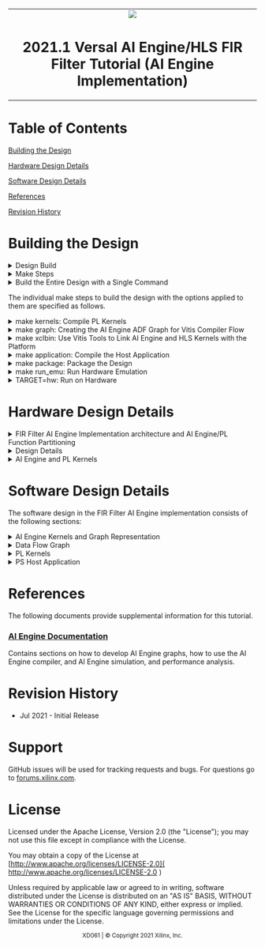<table>
 <tr>
   <td align="center"><img src="https://www.xilinx.com/content/dam/xilinx/imgs/press/media-kits/corporate/xilinx-logo.png" width="30%"/><h1>2021.1 Versal AI Engine/HLS FIR Filter Tutorial (AI Engine Implementation)</h1>
   </td>
 </tr>
</table>

# Table of Contents
[Building the Design](#building-the-design)

[Hardware Design Details](#hardware-design-details)

[Software Design Details](#software-design-details)

[References](#references)

[Revision History](#revision-history)

# Building the Design

<details>
<summary>Design Build</summary>

## Design Build
In this section, you will build and run the FIR filter design using the AI Engine implementation. You will compile the AI Engine design and integrate it into a larger system design (including the programmable logic (PL) kernels and processing system (PS) host application). You can review [Integrating the Application Section in the AI Engine Documentation](#ai-engine-documentation) for the general flow.

At the end of this section, the design flow will generate a new directory (called `build/`). Underneath are sub-directories named `fir_aie_$(N_FIR_FILTERS)firs_$(N_FIR_TAPS)taps` (for example, fir_aie_1firs_15taps) depending on value of `N_FIR_FILTERS` and `N_FIR_TAPS` chosen in the build. Each sub-directory contains the `Work/`, `hw_emu/`, and `hw/` subfolders. The `Work/` subfolder is an output from the AI Engine compiler. The `hw_emu/` subfolder contains the build for hardware emulation. The `hw/` subfolder contains the build for the hardware run on a VCK190 board.   

</details>

<details>
<summary>Make Steps</summary>

## Make Steps
To run the following `make` steps (e.g. `make kernels`, `make graph`, etc), you must be in the `Makefiles/` folder.
```bash
cd Makefiles
```

The following options can be specified in the make steps. See the make steps for instructions on how to apply them.

* TARGET: It can be set to "hw" or "hw_emu" to build the design in hardware or hardware emulation flow. Default is "hw_emu"

* N_FIR_FILTERS: Specifies the number of FIR filters in the chain. Default is 1.

* N_FIR_TAPS: Specifies the number of FIR filter taps. Default is 15.

* FIR_WINDOW_SIZE: Specifies the size of the ping-pong buffers inserted between the FIR filter kernels. Default is 256.

* EN_TRACE: Flag to enable trace data to be captured. 0 is disabled and 1 is enabled. Default is 0.

</details>

<details>
<summary>Build the Entire Design with a Single Command</summary>

## Build the Entire Design with a Single Command
If you are already familiar with the AI Engine and Vitis™ accelerated kernel compilation flows, you can build the entire design with one command:

```bash
make run (default hardware emulation, 1 filter 15 taps, no trace enabled)
```
or
```bash
make run TARGET=hw N_FIR_FILTERS=5 N_FIR_TAPS=15 EN_TRACE=1   (hardware, 5 FIR filters, each with 15 taps, enable tracing)
```

This command will run the `make kernels`,`make graph`,`make xclbin`,`make application`,`make package` and `make run_emu` for hardware emulation or to run on hardware (VCK190 board), depending on the `TARGET` you specify. The default `TARGET` without specification is hw_emu. The settings also apply to the following individual make steps.

Note: Simulation takes considerably longer to execute the application than when running on actual hardware, so it is recommended to simulate with a smaller data set to have it complete in a reasonable time. The hardware implementation uses a much larger data set to reduce measurement effects.
In the file `\<project>/AIE/design/app_src/fir_aie_app.c`, un-comment the following, as appropriate:
```
#define REPEAT_OFFSET   4096
#define REPETITIONS      509     <-- use this for TARGET=hw;     will produce a 2M sample data set
//#define REPETITIONS        3   <-- use this for TARGET=hw_emu; will produce an 8K sample data set
#define FLUSH_SAMPLES   4096

```

**Note**

1) The generated files for a particular build are placed under individual directory: build/fir_aie_$(N_FIR_FILTERS)firs_$(N_FIR_TAPS)taps
2) See the specification in each of the following make steps for options used and location of input and output files.

</details>

The individual make steps to build the design with the options applied to them are specified as follows.

<details>
<summary>make kernels: Compile PL Kernels</summary>

## make kernels: Compile PL Kernels
In this step, the Vitis compiler takes any kernels (RTL or HLS C) in the PL region of the target platform (`xilinx_vck190_base_202110_1`) and compiles them into their respective XO files.

The following command compiles the kernels (default TARGET=hw_emu, N_FIR_FILTERS=1, N_FIR_TAPS=15, FIR_WINDOW_SIZE=256, EN_TRACE=0):

```
make kernels
```

The expanded command is as follows:
```
mkdir -p ../build/fir_aie_$(N_FIR_FILTERS)firs_$(N_FIR_TAPS)taps/hw_emu

cd ../build/fir_aie_$(N_FIR_FILTERS)firs_$(N_FIR_TAPS)taps/hw_emu

v++ 	--target hw_emu					\
	--hls.clock 300000000:s2mm 			\
	--platform xilinx_vck190_base_202110_1		\
	--save-temps 					\
	--temp_dir _x 					\
	--verbose 					\
	-g -c 						\
	-k s2mm 					\
	../../../design/pl_src/s2mm.cpp 		\
	-o s2mm.hw_emu.xo   

v++ 	--target hw_emu					\
	--hls.clock 300000000:mm2s 			\
	--platform xilinx_vck190_base_202110_1		\
	--save-temps 					\
	--temp_dir _x 					\
	--verbose 					\
	-g -c 						\
	-k mm2s 					\
	../../../design/pl_src/mm2s.cpp 		\
	-o mm2s.hw_emu.xo   

 ```
Summary of the switches used:
|Switch|Description|
|  ---  |  ---  |
|--target \| -t [hw\|hw_emu]|Specifies the build target.|
|--hls.clock | Specifies a frequency in Hz at which the listed kernel(s) should be compiled by Vitis HLS. |
|--platform \| -f|Specifies the name of a supported acceleration platform as specified by the $PLATFORM_REPO_PATHS environment variable or the full path to the platform XPFM file.|
|--save-temps \| -s|Directs the Vitis compiler command to save intermediate files/directories created during the compilation and link process. Use the `--temp_dir` option to specify a location to write the intermediate files to.|
|--temp_dir <string>|This allows you to manage the location where the tool writes temporary files created during the build process. The temporary results are written by the Vitis compiler, and then removed, unless the `--save-temps` option is also specified.|
|--verbose|Display verbose/debug information.|
| -g | Generates code for debugging the kernel during software emulation. Using this option adds features to facilitate debugging the kernel as it is compiled. |
|--compile \| -c|Required for compilation to generate XO files from kernel source files.|
|--kernel \<arg\>\|-k \<arg\>|Compile only the specified kernel from the input file. Only one -k option is allowed per Vitis compiler command.|
|--output \| -o|Specifies the name of the output file generated by the `v++` command. The compilation process output name must end with the XO file suffix.|

[Detailed Desicription of All Vitis Compiler Switches](https://www.xilinx.com/html_docs/xilinx2021_1/vitis_doc/vitiscommandcompiler.html#wrj1504034328013)

|Input|Description|
|  ---  |  ---  |
|s2mm.cpp|The stream-to-memory-mapped data-mover PL kernel source code.|
|mm2s.cpp|The memory-mapped-to-stream data-mover PL kernel source code.|

|Output|Description|
|  ---  |  ---  |
|s2mm.hw_emu.xo|The stream-to-memory-mapped data-mover kernel object file.|
|mm2s.hw_emu.xo|The memory-mapped-to-stream data-mover kernel object file.|

</details>

<details>
<summary>make graph: Creating the AI Engine ADF Graph for Vitis Compiler Flow</summary>

## make graph: Creating the AI Engine ADF Graph for Vitis Compiler Flow

An adaptive data flow (ADF) graph can be connected to an extensible Vitis platform (the graph I/Os can be connected either to platform ports or to ports on Vitis kernels through Vitis compiler connectivity directives.
* The AI Engine ADF C++ graph of the design contains AI Engine kernels.
* All interconnects between kernels are defined in the C++ graph
* All interconnections to external I/O are fully specified in the C++ simulation testbench (`graph.cpp`) that instantiates the C++ ADF graph object.

To compile the graph using the Makefile flow type (default TARGET=hw_emu, N_FIR_FILTERS=1, N_FIR_TAPS=15, FIR_WINDOW_SIZE=256, EN_TRACE=0):
```
make graph
```

The expanded command is as follows:
```
cd ../build/fir_aie_$(N_FIR_FILTERS)firs_$(N_FIR_TAPS)taps/hw_emu

aiecompiler 	-include=$(DSPLIB_ROOT)/L1/src/aie 		\
		-include=$(DSPLIB_ROOT)/L1/include/aie 		\
		-include=$(DSPLIB_ROOT)/L2/include/aie 		\
		-include=../../../design/aie_src 		\
		--platform=$(PLATFORM_REPO_PATHS)/xilinx_vck190_base_202110_1/xilinx_vck190_base_202110_1.xpfm 	\
		--workdir=Work 					\
		--log-level=5 					\
		--pl-freq=300 					\
		--verbose 					\
		--dataflow 					\
		../../../design/aie_src/fir_aie_graph.cpp
 ```

Summary of the switches used:
|Switch|Description|
|  ---  |  ---  |
|--include=\<string\>|Specify compile-time include directory (zero or more).|
|--platform=\<string\>|This is a path to a Vitis platform file that defines the hardware and software components available when doing a hardware design and its RTL co-simulation.|
|--workdir=\<string\>|By default, the compiler writes all outputs to a sub-directory of the current directory, called Work. Use this option to specify a different output directory.|
|--log-level=\<int\>|Log level for verbose logging (default=1).|
|--pl-freq=\<value\>|Specifies the interface frequency (in MHz) for all PLIOs. The default frequency is a quarter of the AI Engine frequency and the maximum supported frequency is half of the AI Engine frequency. The PL frequency specific to each interface is provided in the graph.|
|--verbose|Verbose output of the AI Engine compiler emits compiler messages at various stages of compilation. These debug and tracing logs provide useful messages regarding the compilation process.|

[AI Engine Compiler Options](https://www.xilinx.com/html_docs/xilinx2021_1/vitis_doc/compile_graph_application.html#ariaid-title5)
[AI Engine Programming Environment Documentation](https://www.xilinx.com/html_docs/xilinx2021_1/vitis_doc/vjv1611769393894.html)

|Inputs Sources|Description|
|  ---  |  ---  |
|fir_aie_graph.cpp|AIE kernel base FIR filter graph source code.|

|Output Objects|Description|
|  ---  |  ---  |
|libadf.a|Compiled AI Engine design graph|
|Work/|Directory that contains all outputs of the AI Engine compiler.|

</details>


<details>
<summary>make xclbin: Use Vitis Tools to Link AI Engine and HLS Kernels with the Platform</summary>

## make xclbin: Use Vitis Tools to Link AI Engine and HLS Kernels with the Platform
After the AI Engine graph and PL HLS kernels have been compiled, you can use the Vitis compiler to link them with the platform to generate an XCLBIN file.

The Vitis tools allow you to integrate the AI Engine graph and HLS kernels into an existing extensible platform. This is an automated step from a software developer perspective where the platform chosen is provided by the hardware designer (or you can opt to use one of the many extensible base platforms provided by Xilinx and the Vitis tools build the hardware design and integrate the AI Engine and PL kernels into the design).

To test this feature in this tutorial, use the base VCK190 platform to build the design.

The command to run this step is shown as follows (default TARGET=hw_emu, N_FIR_FILTERS=1, N_FIR_TAPS=15, FIR_WINDOW_SIZE=256, EN_TRACE=0):
```
make xclbin
```

The expanded command is as follows:
```
cd ../build/fir_aie_$(N_FIR_FILTERS)firs_$(N_FIR_TAPS)taps/hw_emu

v++ 	-l 						\
	--platform xilinx_vck190_base_202110_1		\
	--save-temps 					\
	--temp_dir _x 					\
	--verbose 					\
	-g 						\
	--clock.defaultTolerance 0.001 			\
	--clock.freqHz 300000000:mm2s_0 		\
	--clock.freqHz 300000000:s2mm_0 		\
	--config ../../../Makefiles/system.cfg 		\
	-t hw_emu 					\
	-o vck190_aie_fir.hw_emu.xclbin  		\
	s2mm.hw_emu.xo					\
	mm2s.hw_emu.xo					\
        ../libadf.a

```

If EN_TRACE is enabled, the following `v++` flags are also set
```
	--profile.trace_memory DDR			\
	--profile.data s2mm:s2mm_0:s			\
	--profile.data mm2s:mm2s_0:s			\
	--profile.data ai_engine_0.DataIn		\
	--profile.data ai_engine_0.DataOut

```
This will capture trace data for the ports specified.

Summary of the switches used:

|Switch|Description|
|  ---  |  ---  |
|--platform \| -f|Specifies the name of a supported acceleration platform as specified by the $PLATFORM_REPO_PATHS environment variable or the full path to the platform XPFM file.|
|--save-temps \| -s|Directs the `v++` command to save intermediate files/directories created during the compilation and link process. Use the `--temp_dir` option to specify a location to write the intermediate files to.|
|--temp_dir <string>|This allows you to manage the location where the tool writes temporary files created during the build process. The temporary results are written by the Vitis compiler, and then removed, unless the `--save-temps` option is also specified.|
|--verbose|Display verbose/debug information.|
| -g | Generates code for debugging the kernel during software emulation. Using this option adds features to facilitate debugging the kernel as it is compiled. |
|--clock.freqHz \<freq_in_Hz\>:\<cu\>\[.\<clk_pin\>\]|Specifies a clock frequency in Hz and assigns it to a list of associated compute units (CUs) and optionally specific clock pins on the CU.|
|--config <config_file>|Specifies a configuration file containing `v++` switches.|
|--target \| -t [hw\|hw_emu]|Specifies the build target.|
|--output \| -o|Specifies the name of the output file generated by the `v++` command. The linking process output file name must end with the .xclbin suffix|
|--profile.data [<kernel_name>\|all]:[<cu_name>\|all]:[<interface_name>\|all]\(:[counters\|all]\)|Enables monitoring of data ports through the monitor IPs. This option needs to be specified during linking. [Detailed Profiling Options](https://www.xilinx.com/html_docs/xilinx2021_1/vitis_doc/vitiscommandcompiler.html#lpy1600804966354) |
|--profile.trace_memory \<FIFO\>:\<size\>\|\<MEMORY\>[\<n\>]|When building the hardware target \(-t=hw\), use this option to specify the type and amount of memory to use for capturing trace data. [Detailed Profiling Options](https://www.xilinx.com/html_docs/xilinx2021_1/vitis_doc/vitiscommandcompiler.html#lpy1600804966354) |

[Detailed Description of All Vitis Compiler Switches](https://www.xilinx.com/html_docs/xilinx2021_1/vitis_doc/vitiscommandcompiler.html#wrj1504034328013)
[Linking the Kernels in Vitis](https://www.xilinx.com/html_docs/xilinx2021_1/vitis_doc/buildingdevicebinary.html#mjs1528399150499)

|Inputs Sources|Description|
|  ---  |  ---  |
|s2mm.hw_emu.xo|The stream-to-memory-mapped data-mover kernel object file.|
|mm2s.hw_emu.xo|The memory-mapped-to-stream data-mover kernel object file.|
|libadf.a|Compiled AI Engine design graph|

|Output Objects|Description|
|  ---  |  ---  |
|vck190_aie_fir.hw_emu.xclbin|Compiled Platform Binary Container|

</details>

 <details>
<summary>make application: Compile the Host Application</summary>

## make application: Compile the Host Application
You can compile the host application by following the typical cross-compilation flow for the Cortex-A72. To build the application run the following command (default TARGET=hw_emu, N_FIR_FILTERS=1, N_FIR_TAPS=15, FIR_WINDOW_SIZE=256, EN_TRACE=0):
```
make application
```

The expanded command is as follows:
```
aarch64-linux-gnu-g++ 	-O 					\
			-c -std=c++14				\
			-D__linux__ 				\
			-D__PS_ENABLE_AIE__			\
			-DXAIE_DEBUG 				\
			-I$(PLATFORM_REPO_PATHS)/sw/versal/xilinx-versal/sysroots/aarch64-xilinx-linux/usr/include/xrt 		\
			-I$(XILINX_VITIS)/aietools/include/ 									\
			-I$(PLATFORM_REPO_PATHS)/sw/versal/xilinx-versal/sysroots/aarch64-xilinx-linux/usr/include		\
			-I$(PLATFORM_REPO_PATHS)/sw/versal/xilinx-versal/sysroots/aarch64-xilinx-linux/usr/lib			\
			-I../../../design/aie_src		\
			-I../../../design/aie_src/inc		\
			-I../../../design/aie_src/src		\
			-I$(DSPLIB_ROOT)/L1/src/aie 		\
			-I$(DSPLIB_ROOT)/L1/include/aie		\
			-I$(DSPLIB_ROOT)/L2/include/aie 	\
			../../../build/fir_aie_$(N_FIR_FILTERS)firs_$(N_FIR_TAPS)taps/Work/ps/c_rts/aie_control_xrt.cpp 	\
			-o ../app_control.o

aarch64-linux-gnu-g++ 	-O 					\
			-c -std=c++14 				\
			-D__linux__ 				\
			-D__PS_ENABLE_AIE__ 			\
			-DXAIE_DEBUG				\
			-I$(PLATFORM_REPO_PATHS)/sw/versal/xilinx-versal/sysroots/aarch64-xilinx-linux/usr/include/xrt 		\
			-I$(XILINX_VITIS)/aietools/include/ 									\			-I$(PLATFORM_REPO_PATHS)/sw/versal/xilinx-versal/sysroots/aarch64-xilinx-linux/usr/include		\
			-I$(PLATFORM_REPO_PATHS)/sw/versal/xilinx-versal/sysroots/aarch64-xilinx-linux/usr/lib			\
			-I../../../design/aie_src		\
			-I../../../design/aie_src/inc		\
			-I../../../design/aie_src/src		\
			-I../../../design/aie_src/xrt_inputs	\
			-I$(DSPLIB_ROOT)/L1/src/aie 		\
			-I$(DSPLIB_ROOT)/L1/include/aie 	\
			-I$(DSPLIB_ROOT)/L2/include/aie 	\
			../../../design/app_src/fir_aie_app.cpp \
			-o ../fir_aie_app.o 			\
			--sysroot=$(PLATFORM_REPO_PATHS)/sw/versal/xilinx-versal/sysroots/aarch64-xilinx-linux 			\
			-L$(PLATFORM_REPO_PATHS)/sw/versal/xilinx-versal/sysroots/aarch64-xilinx-linux/usr/lib 			\
			-L$(XILINX_VITIS)/aietools/lib/aarch64.o								\
			-L$(XILINX_VITIS)/aietools/lib/lnx64.o 	\
			-ladf_api_xrt 				\
			-lxrt_coreutil

aarch64-linux-gnu-g++ 	../app_control.o			\
			../fir_aie_app.o			\
			--sysroot=$(PLATFORM_REPO_PATHS)/sw/versal/xilinx-versal/sysroots/aarch64-xilinx-linux			\
			-L$(PLATFORM_REPO_PATHS)/sw/versal/xilinx-versal/sysroots/aarch64-xilinx-linux/usr/lib 			\
			-L$(XILINX_VITIS)/aietools/lib/aarch64.o							 	\
			-L$(XILINX_VITIS)/aietools/lib/lnx64.o 	\
			-ladf_api_xrt 				\
			-lxrt_coreutil 				\
			-o fir_aie_xrt.elf
```

Summary of the switches used:
|Switch|Description|
|  ---  |  ---  |
|-O \| Optimize| Optimizing compilation takes somewhat more time, and a lot more memory for a large function. With -O, the compiler tries to reduce code size and execution time, without performing any optimizations that can take a great deal of compilation time.|
|-c |Compile or assemble the source files, but do not link.|
|-std=<\standard\>|Set the language standard.|
|-D__linux__| |
|-DXAIE_DEBUG|Enable debug interface capabilities where certain core status, event status, or stack trace can be dumped out.|
|-D\<Pre-processor Macro String\>=\<value\>|Pass Pre-processor Macro definitions to the cross-compiler.|
|-I \<dir\>|Add the directory `dir` to the list of directories to be searched for header files.|
|-o \<file\>|Place output in file `<file>`. This applies regardless of the output being produced, whether it be an executable file, an object file, an assembler file or preprocessed C code.|
|--sysroot=\<dir\>|Use `dir` as the logical root directory for headers and libraries. For example, if the compiler would normally search for headers in `/usr/include` and libraries in `/usr/lib`, it will instead search `dir/usr/include` and `dir/usr/lib`. This is automatically set by the `env_setup.sh` script|
|-l\<library\>|Search the library named `library` when linking. The 2D-FFT tutorial requires `adf_api_xrt` and `xrt_coreutil` libraries.|
|-L \<dir\>|Add directory `<dir>` to the list of directories to be searched for -l.|

[XRT Documentation](https://xilinx.github.io/XRT/2021.1/html/index.html)
[Details of Host Application Programming](https://www.xilinx.com/html_docs/xilinx2021_1/vitis_doc/devhostapp.html#vpy1519742402284)

|Inputs Sources|Description|
|  ---  |  ---  |
|Work/ps/c_rts/aie_control_xrt.cpp|This is the AI Engine control code generated implementing the FIR Filter graph APIs.|
|fir_aie_app.cpp|Host processor application source code file that will run on an A72 processor.|

|Intermediate Objects|Description|
|  ---  |  ---  |
|app_control.o|Compiled AI Engine control code object.|
|fir_aie_app.o|Compiled host processor application object.|


|Output Objects|Description|
|  ---  |  ---  |
|fir_aie_xrt.elf|The executable that will run on an A72 processor.|

</details>

<details>
<summary>make package: Package the Design</summary>

## make package: Package the Design
With the AI Engine outputs created, as well as the new platform, you can now generate the programmable device image (PDI) and a package to be used on an SD card. The PDI contains all executables, bitstreams, configurations of the device. The packaged SD card directory contains everything to boot Linux, the generated applications and `.xclbin`.

The command to run this step is as follows (default TARGET=hw_emu, N_FIR_FILTERS=1, N_FIR_TAPS=15, FIR_WINDOW_SIZE=256, EN_TRACE=0):
```
make package
```

or
```
cd ../build/fir_aie_$(N_FIR_FILTERS)firs_$(N_FIR_TAPS)taps/hw_emu

v++	-p  							\
	-t hw_emu						\
	--save-temps						\
	--temp_dir ../build/fir_aie_$(N_FIR_FILTERS)firs_$(N_FIR_TAPS)taps/hw_emu/_x						\
	-f xilinx_vck190_base_202110_1												\
	--package.sd_dir $(PLATFORM_REPO_PATHS)/sw/versal/xrt 									\
	--package.rootfs $(PLATFORM_REPO_PATHS)/sw/versal/xilinx-versal/rootfs.ext4 						\
	--package.kernel_image $(PLATFORM_REPO_PATHS)/sw/versal/xilinx-versal/Image 						\
	--package.boot_mode=sd													\
	--package.out_dir ../build/fir_aie_$(N_FIR_FILTERS)firs_$(N_FIR_TAPS)taps/hw_emu/package	        		\
	--package.image_format=ext4												\
	--package.sd_file	../build/fir_aie_$(N_FIR_FILTERS)firs_$(N_FIR_TAPS)taps/hw_emu/fir_aie_xrt.elf     		\
				../build/fir_aie_$(N_FIR_FILTERS)firs_$(N_FIR_TAPS)taps/hw_emu/vck190_aie_fir.hw_emu.xclbin 	\
				../build/fir_aie_$(N_FIR_FILTERS)firs_$(N_FIR_TAPS)taps/libadf.a 				\
	--package.defer_aie_run
```
If EN_TRACE is enabled, the following `v++` flags are also set
```
	--package.sd_file ./xrt.ini
```
This will include the XRT ini file which includes tracing parameters.

|Switch|Description|
|  ---  |  ---  |
|--package \| -p|Packages the final product at the end of the Vitis compile and link build process.|
|--target \| -t [hw\|hw_emu]|Specifies the build target.|
|--save-temps \| -s|Directs the `v++` command to save intermediate files/directories created during the compilation and link process. Use the `--temp_dir` option to specify a location to write the intermediate files to.|
|--temp_dir <string>|This allows you to manage the location where the tool writes temporary files created during the build process. The temporary results are written by the Vitis compiler, and then removed, unless the `--save-temps` option is also specified.|
|--platform \| -f|Specifies the name of a supported acceleration platform as specified by the $PLATFORM_REPO_PATHS environment variable or the full path to the platform XPFM file.|
|--package.sd_dir \<arg\>|Where <arg> specifies a folder to package into the sd_card directory/image. The contents of the directory are copied to a sub-folder of the sd_card folder.|
|--package.rootfs \<arg\>|Where \<arg\> specifies the absolute or relative path to a processed Linux root file system file. The platform RootFS file is available for download from xilinx.com. Refer to the Vitis Software Platform Installation for more information.|
|--package.kernel_image \<arg\>|Where \<arg\> specifies the absolute or relative path to a Linux kernel image file. Overrides the existing image available in the platform. The platform image file is available for download from xilinx.com. Refer to the Vitis Software Platform Installation for more information.|
|--package.boot_mode \<arg\>|Where \<arg\> specifies <ospi\|qspi\|sd> Boot mode used for running the application in emulation or on hardware.|
|--package.image_format|Where \<arg\> specifies \<ext4\|fat32\> output image file format. `ext4`: Linux file system and `fat32`: Windows file system|
|--package.sd_file|Where \<arg\> specifies an ELF or other data file to package into the `sd_card` directory/image. This option can be used repeatedly to specify multiple files to add to the `sd_card`.|
|--package.defer_aie_run| Load the AI Engine application with the ELF file, but wait to run it until graph run directs it. Required in PS based AI Engine flow.|

[Detailed Desicription of All Vitis Compiler Switches](https://www.xilinx.com/html_docs/xilinx2021_1/vitis_doc/vitiscommandcompiler.html#wrj1504034328013)
[Details of Packaging the System](https://www.xilinx.com/html_docs/xilinx2021_1/vitis_doc/packagesystem1.html#cwq1586366344968)

|Inputs Sources|Description|
|  ---  |  ---  |
|$(PLATFORM_REPO_PATHS)/sw/versal/xrt|The PS Host Application needs the XRT headers in this folder to execute.|
|$(PLATFORM_REPO_PATHS)/sw/versal/xilinx-versal/rootfs.ext4|The Root Filesystem file for Petalinux.|
|$(PLATFORM_REPO_PATHS)/sw/versal/xilinx-versal/Image|The pre-built Petalinux Image the processor boots from.|
|$(BUILD_TARGET_DIR)/fir_aie_xrt.elf|The PS Host Application executable created in the `make application` step.|
|$(BUILD_TARGET_DIR)/vck190_aie_fir.hw_emu.xclbin|The XCLBIN file created in the `make xclbin` step.|
|$(BUILD_TARGET_DIR)/libadf.a|The compiled AI Engine design graph created in the `make graph` step.|

The output of the `v++` Package step is the package directory that contains the contents to run hardware emulation.

|Output Objects|Description|
|  ---  |  ---  |
|$(BUILD_TARGET_DIR)/package|The hardware emulation package that contains the boot file, hardware emulation launch script, the PLM and PMC boot files, the PMC and QEMU command argument specification files, and the Vivado® tools simulation folder.|

</details>

<details>
<summary>make run_emu: Run Hardware Emulation</summary>

## make run_emu: Run Hardware Emulation
After packaging, everything is set to run emulation or hardware.
To run emulation use the following command (default TARGET=hw_emu, N_FIR_FILTERS=1, N_FIR_TAPS=15, FIR_WINDOW_SIZE=256, EN_TRACE=0):
```
make run_emu
```
or
```
cd ../build/fir_aie_$(N_FIR_FILTERS)firs_$(N_FIR_TAPS)taps/hw_emu/package
./launch_hw_emu.sh
```
When launched, you will see the QEMU simulator load. Wait for the autoboot countdown to go to zero, and after a few minutes, you will see the root Linux prompt come up:
```bash
root@versal-rootfs-common-2021_1:~#
```

In some cases, the following error might come up on the screen:
```
root@versal-rootfs-common-2021_1:~# xinit: giving up
xinit: unable to connect to X server: Connection refused
xinit: server error
Enabling notebook extension jupyter-js-widgets/extension...
      - Validating: OK
[C 13:46:09.233 NotebookApp] Bad config encountered during initialization:
[C 13:46:09.239 NotebookApp] No such notebook dir: ''/usr/share/example-notebooks''
```
The error can be ignored. Press <enter> to return to the root prompt.

After the root prompt comes up, run the following commands to run the design:  
```
mount /dev/mmcblk0p1 /mnt
cd /mnt
export XLC_EMULATION_MODE=hw_emu
export XILINX_XRT=/usr
./fir_aie_xrt.elf a.xclbin
```
The `fir_aie_xrt.elf` should execute, and after a few minutes, you should see the output with *TEST PASSED* on the console. When this is shown, run the following keyboard command to exit the QEMU instance:

```
#To exit QEMU Simulation
Press Ctrl-A, let go of the keyboard, and then press x
```

To run with waveform do the following:
```
cd ../build/fir_aie_$(N_FIR_FILTERS)firs_$(N_FIR_TAPS)taps/hw_emu/package
./launch_hw_emu.sh -graphic -xsim
```
The XSIM Waveform Viewer is launched. Drag and drop the signals into the Viewer and click Play to start the emulation. Go back to the terminal and wait for the Linux prompt to show up.

In the XSIM Waveform Viewer, you will see the signals you added to the waveform adjusting over the execution of the design. Once done, hit the pause button and close the window to end the emulation.

</details>

<details>
<summary>TARGET=hw: Run on Hardware</summary>

## Run on Hardware

To run the design in hardware, re-run the following "make" steps with TARGET=hw and other applicable options (see the previously listed make steps)
```
make kernels     TARGET=hw
make graph       TARGET=hw
make xclbin      TARGET=hw
make application TARGET=hw
make package     TARGET=hw
```
this can also be done is a single step as follows:
```
make build TARGET=hw
```

These commands create a `build/fir_aie_$(N_FIR_FILTERS)firs_$(N_FIR_TAPS)taps/hw` folder with the kernels, `xclbin`, and `package` for a hardware run.

Running the following command will copy the boot image (`fir_aie_$(N_FIR_FILTERS)firs_$(N_FIR_TAPS)taps/hw/package/sd_card.img`) to the run_dir folder (`run_dir/fir_aie_$(N_FIR_FILTERS)firs_$(N_FIR_TAPS)taps`):
```
make run_emu TARGET=hw
```

Now follow **Steps 1-9** to run the `lenet_xrt.elf` executable on your VCK190 board.

**Step 1.** Ensure your board is powered OFF.

**Step 2.** Use an SD card writer (such as balenaEtcher) to flash the `sd_card.img` file onto an SD card.

**Step 3.** Plug the flashed SD card into the top slot of the VCK190 board.

**Step 4.** Set the switch SW1 Mode\[3:0\]=1110 = OFF OFF OFF ON.

**Step 5.** Connect your computer to the VCK190 board using the included USB cable.

**Step 6.** Open a TeraTerm terminal and select the correct COM port. Set the port settings to the following:
```
Port: <COMMXX>
Speed: 115200
Data: 8 bit
Parity: none
Stop Bits: 1 bit
Flow control: none
Transmit delay: 0 msec/char 0 msec/line
```

**Step 7.** Power ON the board.

**Step 8.** Wait until you see the `root@versal-rootfs-common-2021_1` Linux command prompt. Press enter a few times to get past any `xinit` errors.

**Step 9.** Run the following commands into the TeraTerm terminal:
```
cd /mnt/sd-mmcblk0p1
export XILINX_XRT=/usr
./init.sh
./fir_aie_xrt.elf a.xclbin
```

After execution completes and the testcase passes data integrity check, 'TEST PASSED' should appear on the terminal.

</details>

# Hardware Design Details
<details>
<summary>FIR Filter AI Engine Implementation architecture and  AI Engine/PL Function Partitioning</summary>

## FIR Filter AI Engine Implementation Architecture and AI Engine/PL Function Partitioning
The following figure shows a high level block diagram of the design. The test harness consists of the compute kernels, data mover kernels and DDR to store input and output vectors. This setup is maintained in the two implementations (using AI Engine in this section of the tutorial and HLS & DSPs in the other). In this setup, the interface between the data mover kernels and DDR is memory mapped AXI4 and it is AXI4-stream between data mover kernel and AI Engine kernel. The mm2s kernel moves data from the DDR memory into the FIR Filter and the s2mm kernel moves the data from FIR filter back to DDR memory. The data widths of both the kernels are 128 bits wide, and they run at 300 MHz, providing a transfer rate of up to 1.2 Gsamples/sec.

![Image of FIR Filter AIE implementation architecture](images/fir_aie_block_diagram.png)

</details>

<details>
<summary>Design Details</summary>

## Design Details
The design in this tutorial starts with a base platform containing the control interface and processing system (CIPS), NoC, and AI Engine and the interfaces among them. The `v++` linker step builds on top of the base platform by adding the AI Engine graphs and PL kernels. To add the various functions in a system level design, PL kernels are added to the base platform depending on the application, that is, the PL kernels present in each design may vary. An ADF graph is connected to an extensible Vitis platform where the graph I/Os are connected either to the platform ports or to ports on Vitis kernels through the Vitis compiler connectivity directives. In the design, the components are added by v++ -l step (make XCLBIN in the tool flow section above) and include the following:
* FIR Filter AI Engine Graph (`libadf.a`)
* data mover kernel (`mm2s.[hw|hw_emu].xo` and `s2mm.[hw|hw_emu].xo`)
* connections interfaces defined in system configuration file (system.cfg)

To see a schematic view of the design with the extended platform as shown in the following figure, open in Vivado tools.

`build/fir_aie_$(N_FIR_FILTERS)firs_$(N_FIR_TAPS)taps/[hw|hw_emu]/_x/link/vivado/vpl/prj/prj.xpr`

![Image of FIR Filter AIE Platform schematic](images/fir_aie_vivado.png)

The actual FIR filter chain itself is implemented in the AI Engine domain. The graph connects together in a chain the specified number of filters. For purposes of simplicity in benchmarking, all the filters in the chain are identical, though it is unlikely such a chain would be used in a practical application.

Notice the system debugging and profiling IP (DPA) is added to the PL region of the device to capture AI Engine run-time trace data if the EN_TRACE option is enabled in the design. The mm2s/s2mm kernels and the AI Engine Array Interface are both operating at 300 MHz.

</details>

<details>
<summary>AI Engine and PL Kernels</summary>

## AI Engine and PL Kernels
The top level AI Engine graph fir_aie_graph.h instantiates the symmetric FIR filter from the AI Engine DSP library, (DSPLib), and uses a `for` loop to connect them all together in a chain. The file fir_aie_graph.cpp instantiates the filter chain, and connects it to the AI Engine's  128-bit PLIO interfaces.

The PL-based data movers consist of MM2S and S2MM kernels. The MM2S move data from DDR memory through the NoC to the AI Engine array and the final FIR output from the AI Engine array is moved back to DDR memory through the NoC by the S2MM kernel. In either data mover kernel, the side facing NoC uses a memory mapped AXI4 interface (MM-AXI4) and the side facing the AI Engine array uses an AXI4-Stream interface.
Some additional details regarding the data mover kernels include:

**MM2S**
* The data width is 128 bits
* To avoid bandwidth limitation resulting in back pressure which causes performance degradation, the HLS pragma `max_read_burst_length` is set higher than the default to 256 bits.

**S2MM**
* The data width is 128 bits
* To avoid bandwidth limitation resulting in back pressure which causes performance degradation, the HLS pragma `max_write_burst_length` is set higher than the default to 256 bits.

</details>

# Software Design Details
The software design in the FIR Filter AI Engine implementation consists of the following sections:

<details>
<summary>AI Engine Kernels and Graph Representation</summary>

## AI Engine Kernels and Graph Representation
DSPLib FIR filter kernels are C/C++ programs written using specialized intrinsic calls that target the VLIW vector processor. The AI Engine compiler compiles the kernel code to produce an executable ELF file for each of the AI Engines being used in the design. Review [AI Engine Kernel Programming Section in the AI Engine Documentation](#ai-engine-documentation) for a high-level overview of kernel programming. These DSPLib kernels can be stitched together to function as AI Engine graphs written in C++. In this design, the AI Engine compiler writes a summary of compilation results to `build/fir_aie_$(N_FIR_FILTERS)firs_$(N_FIR_TAPS)taps/Work/fir_aie_graph.aiecompile_summary`. You can view the graph by running the following command:

`vitis_analyzer build/fir_aie_$(N_FIR_FILTERS)firs_$(N_FIR_TAPS)taps/Work/fir_aie_graph.aiecompile_summary`

The following figures show the graph representation of the AI Engine kernels (N_FIR_FILTERS=5, N_FIR_TAPS=64).

![Image of FIR Filter Chain, 5 Filters, each 64 taps](images/fir_aie_5firs_64taps_graph.png)

</details>

<details>
<summary>Data Flow Graph</summary>

## Data Flow Graph

This section describes the overall data-flow graph specification of the FIR filter design using AI Engine which is compiled by the AI Engine compiler. Refer to [AI Engine Programming Section in the AI Engine Documentation](#ai-engine-documentation) for information on ADF graphs.

The overall graph definition of the design is contained in the `fir_aiegraph.cpp` file. The top level graph in turns contains the subgraph, `fir_aie_graph.h`, which is described in the following subsection.

### Define the Graph Class
Define the FIR graph class by using the objects defined in the appropriate name space. It must include the ADF library. To access ADF library elements, the following declaration is used to scope into it:
` using namespace adf;`
In addition the following namespace is declared to access the DSPLib library:
`namespace dsplib = xf::dsp::aie`
All user graphs are defined from the class `graph`, for example:

`class FirGraph : public graph`

Declare the top level ports to the subgraph:

```public:
   port<input>  in;
   port<output> out;
```

### Instantiate DSPLib FIR Filters

The DSPLib symmetric FIR Filter kernels are created using the following array declaration. The pre-processor #if statement is used as a workaround here because in C++ each array element requires its own template parameters, even if they are identical:
```
        FirGraph():  FIR_ARRAY {
                dsplib::fir::sr_sym::fir_sr_sym_graph<T_DATA, T_COEF, N_FIR_TAPS, FIR_DOWNSHIFT, FIR_ROUND_MODE, FIR_WINDOW_SIZE, N_AIES_PER_FIR> (FIR_TAP_COEFS)
#if (N_FIR_FILTERS >= 2)
                , dsplib::fir::sr_sym::fir_sr_sym_graph<T_DATA, T_COEF, N_FIR_TAPS, FIR_DOWNSHIFT, FIR_ROUND_MODE, FIR_WINDOW_SIZE, N_AIES_PER_FIR> (FIR_TAP_COEFS)
#endif
#if (N_FIR_FILTERS >= 3)
                , dsplib::fir::sr_sym::fir_sr_sym_graph<T_DATA, T_COEF, N_FIR_TAPS, FIR_DOWNSHIFT, FIR_ROUND_MODE, FIR_WINDOW_SIZE, N_AIES_PER_FIR> (FIR_TAP_COEFS)
#endif
<... etc>
```


### Add Connectivity Information
This is done by using the templated connect<> object. For our cascaded chain, the first FIR filter must have its input connected to the subgraph input `in`, and the last FIR filter must have its output connected to the subgraph output `out`. If there is more than one FIR filter, their inputs and outputs must be daisy chained together:

```
                connect<>(in, FIR_ARRAY[0].in);
                if (N_FIR_FILTERS > 1)  {
                        for (ix = 1; ix < N_FIR_FILTERS; ix++)  {
                                connect<>(FIR_ARRAY[ix-1].out, FIR_ARRAY[ix].in);
                        }
                }
                connect<>(FIR_ARRAY[N_FIR_FILTERS-1].out, out);
```

### Top Level Application
Define a top-level application file (`fir_aie_graph.cpp` in this design) specifies the top level port connectivity (the PLIO objects, which also have file names provided for simulation purposes). It then creates a platform object, connecting up the PLIO objects to it. It also creates an instance of the `FirGraph` graph, and connects the FilterChain to the platform's IOs
that contains an instance of the graph class and connects the graph to a simulation platform to provide file input and output:
```
PLIO *pldata_in  = new PLIO("DataIn",  plio_128_bits,"data/fir_input_128b.txt");
PLIO *pldata_out = new PLIO("DataOut", plio_128_bits,"data/fir_output_128b.txt");

simulation::platform<1,1>  platform(pldata_in, pldata_out);
FirGraph FilterChain;

connect<> net0(platform.src[0], FilterChain.in);
connect<> net1(FilterChain.out, platform.sink[0]);
```

### Simulator Control

For this graph to be simulated using the AI Engine simulator, or the x86 functional simulator, the main function is defined, which calls methods to initialize the FilterChain, runs it the specified number of iterations, and then performs cleanup:
```
#if defined(__AIESIM__) || defined(__NEW_X86Sim__)

int main(void) {
        FilterChain.init() ;
        FilterChain.run(N_ITERATIONS);
        FilterChain.end() ;
    return 0 ;
}

#endif
```
Refer to the [AI Engine Documentation](https://www.xilinx.com/html_docs/xilinx2021_1/vitis_doc/yii1603912637443.html) for details.

Note that for running on hardware (hw) or hardware emulation (hw_emu), the main() function is not required. In this case, it is only necessary to create an instance of the platform and graph, and the PS Host application code will control it via XRT calls. (See PS Host Application in the following section)


</details>

<details>
<summary>PL Kernels</summary>

## PL Kernels

In addition to the kernels operating in the AI Engine array, this design specifies kernels to run in the PL region of the device (written in HLS C++). The software design of the data mover kernels are described below:

### mm2s (mm2s.cpp)
The mm2s kernel reads data from a Memory Mapped AXI4 (MM-AXI4) interface and writes it to an AXI4-Stream Interface
#### Arguments
The mm2s kernel takes the following arguments:
* `ap_int<N>` is an arbitrary precision integer data type defined in `ap_int.h` where `N` is a bit-size from 1-1024. In this design, the bit-size is set to 128.
* `hls::stream<qdma_axis<D,0,0,0>>` is a data type defined in `ap_axi_sdata.h`. It is a special data class used for data transfer when using a streaming platform. The parameter `<D>` is the data width of the streaming interface which is set to 128. The remaining three parameters should be set to 0.

The mm2s kernel also specifies the following pragmas to help optimize the kernel code and adhere to interface protocols:
#### pragma HLS INTERFACE s_axilite
The mm2s kernels has one `s_axilite` interface (specifying a AXI4-Lite slave I/O protocol) with `bundle=control` associated with all the arguments (`mem`,`s`, and `size`). This interface is also associated with `return`.
##### pragma HLS INTERFACE m_axi
The mm2s kernel has one `m_axi` interface (specifying a AXI4 master I/O protocol) with `offset=slave bundle=gmem`. This interface also has `max_read_burst_length=256`. Part of this AXI4 interface is the Read Address Channel containing the signals `ARBURST` and `ARLEN`. This interface has a burst type `ARBURST=INCR` and can support burst length `ARLEN` of 1-256 read transfers. In an incrementing burst, the address for each transfer in the burst is an increment of the previous transfer address. The `max_read_burst_length=256` sets the burst length `ARLEN=256` transfers, meaning that in every transaction (burst), there are 256 transfers of data. The address of each transfer with a size of 16 bytes (128-bits from the `mem` argument) is the previous address plus 16.
#### pragma HLS INTERFACE axis
The mm2s kernel has one `axis` interface (specifying a AXI4-Stream I/O protocol)
#### pragma HLS PIPELINE II=1
The mm2s kernel has a `for` loop that is a candidate for burst read because the memory addresses per loop iteration is consecutive (`ARBURST=INCR`). To pipeline this `for` loop, you can use this pragma by setting the initiation interval (`II`) = 1.

### s2mm (s2mm.cpp)
The s2mm kernel reads 128 bits of data from an AXI4-Stream interface and writes it to an AXI Memory mapped interface.
#### Arguments
The s2mm kernel takes the following arguments:
* `ap_int<N>` is an arbitrary precision integer data type defined in `ap_int.h` where `N` is a bit-size from 1-1024. For the `mem` argument, the bit-size is set to 128.
* `hls::stream<qdma_axis<D,0,0,0>>` is a data type defined in `ap_axi_sdata.h`. It is a special data class used for data transfer when using a streaming platform. The parameter `<D>` is the data width of the streaming interface and is set to 128 (same as the `mem` argument). The remaining three parameters should be set to 0.

The s2mm kernel also specifies the following pragmas to help optimize the kernel code and adhere to interface protocols:
#### pragma HLS INTERFACE s_axilite
The s2mm kernel has one `s_axilite` interface  (specifying a AXI4-Lite slave I/O protocol) with `bundle=control` associated with all the arguments (`mem`,`s`, and `size`). This interface is also associated with `return`.
#### pragma HLS INTERFACE m_axi
The s2mm kernel has one `m_axi` interface (specifying an AXI4 master I/O protocol) with `offset=slave bundle=gmem`. This interface also has `max_write_burst_length=256`. Part of this AXI4 interface is the Write Address channel containing the signals `AWBURST` and `AWLEN`. This interface has a burst type `AWBURST=INCR` and can support burst length `AWLEN` of 1-256 read transfers. In an incrementing burst, the address for each transfer in the burst is an increment of the previous transfer address. The `max_write_burst_length=256` sets the burst length `AWLEN=256` transfers, meaning that in every transaction (burst), there are 256 transfers of data. The address of each transfer with a size of 16 bytes (128-bits from the mem argument) is the previous address plus 16.
#### pragma HLS INTERFACE axis
The s2mm kernel has one `axis` interface (specifying an AXI4-Stream I/O protocol)
#### pragma HLS PIPELINE II=1
The s2mm kernel has a `for` loop that is a candidate for burst write because the memory addresses (mem\[i]) are contiguous (memory accesses across loop iterations are consecutive). To pipeline this `for` loop, you can use this pragma by setting the initiation interval (`II`) = 1.  

</details>

<details>
<summary>PS Host Application</summary>

## PS Host Application
The FIR filter AI Engine tutorial uses the embedded PS as an external controller to control the AI Engine graph and data mover PL kernels. Review [Programming the PS Host Application Section in the AI Engine Documentation](#ai-engine-documentation) to understand the process to create a host application.

In addition to the PS host application (`design/app_src/fir_aie_app.cpp`), the AI Engine control code must also be compiled. This control code (`aie_control_xrt.cpp`) is generated by the AI Engine compiler when compiling the AI Engine design graph and kernel code.

The AI Engine control code is used by the PS host application for the following reasons:
* Control the initial loading of the AI Engine kernels
* Run the graph for several iterations, exit, and reset the AI Engine tiles.

Within the PS host application, three classes are defined (two for the PL kernels (mm2s and s2mm) and one for the FilterChain graph), which defines methods used to control and monitor the corresponding kernels.

The main sections of the PS host application code is described in the following subsections:

### Include graph.cpp
Include the `fir_aie_graph.cpp` AI Engine application file. This file contains the instantiation of the AI Engine FIR FilterChain data flow graph object, and is required so the application code understands the structure of the graph.
```
#include fir_aie_graph.cpp
```

### Define Input and Output Files
A single data file is provides data to stimulate the filter chain.  However, the output data will depend on the value of the makefile parameters N_FIR_FILTERS and N_FIR_TAPS. Data files have been generated for the four corner cases (1 FILTERS / 15 TAPS, 10 FILTERS / 15 TAPS, 1 FILTERS / 240 TAPS, 10 FILTERS / 240 TAPS). For other configurations, the data is not checked.
```
#include "input_data.h"

#if (N_FIR_FILTERS == 1) && (N_FIR_TAPS == 15)
#include "golden_data_1f_15t.h"
#elif (N_FIR_FILTERS == 10) && (N_FIR_TAPS == 15)
#include "golden_data_10f_15t.h"
#elif (N_FIR_FILTERS == 1) && (N_FIR_TAPS == 240)
#include "golden_data_1f_240t.h"
#elif (N_FIR_FILTERS == 10) && (N_FIR_TAPS == 240)
#include "golden_data_10f_240t.h"
#else
#include "golden_data_1f_15t.h"
#endif
```

### Define Data Sizes
To enable comparing of the 2 implementations of this design, i.e. AIE and HLS implementation, it is desirable to have a small data set to be able to run it through simulation, and a large data set to run through hardware to minimize the effects of measurement errors on determining the performance metrics. This has been done by providing a small 8k sample of input data (I and Q samples) in which the data repeats twice. The application code then copies the data into potentially much larger buffer, using REPEAT_OFFSET to determine where the data begins to repeat itself, and REPETITIONS to copy from this point forward to the end of the buffer the specified number of times. Having two cycles of data and a fixed offset (REPEAT_OFFSET) is necessary to allow the filter's start-up transient to settle out and reach a steady state for subsequent cycles. Likewise, FLUSH_SAMPLES specifies the number of zero samples to add to the end of the buffer to clear out the FIR filter, so the application can be run multiple times.

```
#define SAMPLES_PER_WORD   4

#define REPEAT_OFFSET   4096
#define REPETITIONS      509
//#define REPETITIONS        3
#define FLUSH_SAMPLES   4096
```

### load_xclbin Function
This function is responsible for loading the XCLBIN file into the device.

### mm2s Class
This class provides the following methods for controlling/monitoring this kernel:
* init(): allocates the input data buffer object (BO), opens the kernel, and sets the kernel parameters (location of the buffer object, and its length).
* run(): starts execution of the mm2s kernel
* run_wait(): waits for the mm2s kernel to finish
* close(): closes the input data buffer object and kernel
* load(): loads data from the input file into the data buffer, using REPEAT_OFFSET, REPETITIONS and FLUSH_SAMPLES to potentially generate a much larger data set than the input file (see #define-data-sizes).

### s2mm Class
This class provides the following methods for controlling / monitoring this kernel:
* init(): allocates the output data buffer object (BO), opens the kernel, and sets the kernel parameters (location of the buffer object, and its length).
* run(): starts execution the s2mm kernel
* run_wait(): waits for the s2mm kernel to finish
  Note: This call will only return once it receives the number of samples specified computed in the init function. If the application code hangs at this point, it is waiting from data from the Filter Chain.
* close(): closes the output data buffer object and kernel
* golden_check(): Compare data in the output data buffer object with the data from the output file, using REPEAT_OFFSET and REPETITIONS to compare the data correctly(see #define-data-sizes).

### FIR Chain Class
This class provides the following methods for controlling the graph:
* init(): opens the AI Engine FIR chain graph
* run(): resets and starts execution the AI Engine FIR chain graph
* close(): closes the graph

### Main Function
This is the main PS application code that controls the kernels and runs data through the design. The various steps this code goes through is described in the following subsections.

#### 1. Check Command Line Argument
The beginning of the A72 application is represented by the main function. It takes in one command line argument: an XCLBIN file.

#### 2. Open XCLBIN
The A72 application loads the XCLBIN binary file and creates the data mover kernels to be executed on the device.

#### 3. Create and Initialize Data Mover Kernels and FIR Chain Graph
Create the kernel objects, initialize them, and load the input data from the constant array into the input buffer.

#### 4. Run the Data Mover Kernels and FIR Chain Graph
Start execution of the FIR Filter Graph and the mm2s/s2mm kernels.

#### 5. Wait for Data Mover Kernels to Complete
Wait for the mm2s and s2mm kernels to complete.

#### 6. Verify Output Results
Compare data in `output buffer` object with the reference golden data.

#### 7. Release Allocated Resources
Close the mm2s/s2mm kernels and FIR chain graph.

</details>

# References
The following documents provide supplemental information for this tutorial.

### [AI Engine Documentation](https://www.xilinx.com/html_docs/xilinx2021_1/vitis_doc/yii1603912637443.html)
Contains sections on how to develop AI Engine graphs, how to use the AI Engine compiler, and AI Engine simulation, and performance analysis.

# Revision History
* Jul 2021 - Initial Release

# Support

GitHub issues will be used for tracking requests and bugs. For questions go to [forums.xilinx.com](http://forums.xilinx.com/).

# License

Licensed under the Apache License, Version 2.0 (the "License"); you may not use this file except in compliance with the License.

You may obtain a copy of the License at [http://www.apache.org/licenses/LICENSE-2.0]( http://www.apache.org/licenses/LICENSE-2.0 )



Unless required by applicable law or agreed to in writing, software distributed under the License is distributed on an "AS IS" BASIS, WITHOUT WARRANTIES OR CONDITIONS OF ANY KIND, either express or implied. See the License for the specific language governing permissions and limitations under the License.

<p align="center"><sup>XD061 | &copy; Copyright 2021 Xilinx, Inc.</sup></p>
